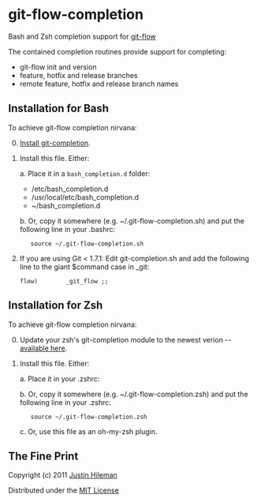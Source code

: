 git-flow-completion
===================

Bash and Zsh completion support for [git-flow](http://github.com/nvie/gitflow)

The contained completion routines provide support for completing:

 * git-flow init and version
 * feature, hotfix and release branches
 * remote feature, hotfix and release branch names


Installation for Bash
---------------------

To achieve git-flow completion nirvana:

 0. [Install git-completion](http://github.com/bobthecow/git-flow-completion/wiki/Install-Bash-git-completion).

 1. Install this file. Either:

    a. Place it in a `bash_completion.d` folder:

       * /etc/bash_completion.d
       * /usr/local/etc/bash_completion.d
       * ~/bash_completion.d

    b. Or, copy it somewhere (e.g. ~/.git-flow-completion.sh) and put the following line in
       your .bashrc:

           source ~/.git-flow-completion.sh

 2. If you are using Git < 1.7.1: Edit git-completion.sh and add the following line to the giant
    $command case in _git:

        flow)        _git_flow ;;


Installation for Zsh
--------------------

To achieve git-flow completion nirvana:

 0. Update your zsh's git-completion module to the newest verion --
    [available here](http://zsh.git.sourceforge.net/git/gitweb.cgi?p=zsh/zsh;a=blob_plain;f=Completion/Unix/Command/_git;hb=HEAD).

 1. Install this file. Either:

    a. Place it in your .zshrc:

    b. Or, copy it somewhere (e.g. ~/.git-flow-completion.zsh) and put the following line in
       your .zshrc:

           source ~/.git-flow-completion.zsh

    c. Or, use this file as an oh-my-zsh plugin.


The Fine Print
--------------

Copyright (c) 2011 [Justin Hileman](http://justinhileman.com)

Distributed under the [MIT License](http://creativecommons.org/licenses/MIT/)

